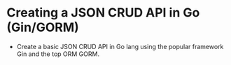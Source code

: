 # Creating a JSON CRUD API in Go (Gin/GORM)

* Create a basic JSON CRUD API in Go lang using the popular framework Gin and the top ORM GORM.

